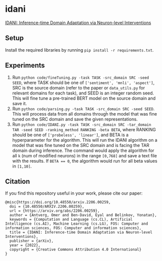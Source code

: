 # idani
[IDANI: Inference-time Domain Adaptation via Neuron-level Interventions](https://arxiv.org/abs/2206.00259)

## Setup

Install the required libraries by running `pip install -r requirements.txt`.

## Experiments

1. Run `python code/fineTuning.py -task TASK -src_domain SRC -seed SEED`,
where TASK should be one of `['sentiment', 'mnli', 'aspect']`, SRC is the source domain (refer to the paper or `data_utils.py` for relevant domains for each task), and SEED is an integer random seed. This will fine tune a pre-trained BERT model on the source domain and save it.
2. Run `python code/parsing.py -task TASK -src_domain SRC -seed SEED`. This will process data from all domains through the model that was fine tuned on the SRC domain and save the given representations.
3. Run `python code/IDANI.py -task TASK -src_domain SRC -tar_domain TAR -seed SEED -ranking_method RANKING -beta BETA`, 
where RANKING should be one of `['probeless', 'linear']`, and BETA is a hyperparameter for the algorithm. This will run the IDANI algorithm on a model that was fine tuned on the SRC domain and is facing the TAR domain during inference. The command would apply the algorithm for all `k` (num of modified neurons) in the range `[0,768]` and save a text file with the results. If `BETA == 0`, the algorithm would run for all beta values in `[1,10]`.

## Citation
If you find this repository useful in your work, please cite our paper:

```
@misc{https://doi.org/10.48550/arxiv.2206.00259,
  doi = {10.48550/ARXIV.2206.00259},
  url = {https://arxiv.org/abs/2206.00259},
  author = {Antverg, Omer and Ben-David, Eyal and Belinkov, Yonatan},
  keywords = {Computation and Language (cs.CL), Artificial Intelligence (cs.AI), Machine Learning (cs.LG), FOS: Computer and information sciences, FOS: Computer and information sciences},
  title = {IDANI: Inference-time Domain Adaptation via Neuron-level Interventions},
  publisher = {arXiv},
  year = {2022},
  copyright = {Creative Commons Attribution 4.0 International}
}

```
